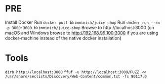 PRE
===
Install Docker⁠
Run `docker pull bkimminich/juice-shop`
Run `docker run --rm -p 3000:3000 bkimminich/juice-shop`
Browse to http://localhost:3000⁠ (on macOS and Windows browse to http://192.168.99.100:3000⁠ if you are using docker-machine instead of the native docker installation)

Tools
=====

`dirb http://localhost:3000`
`ffuf -u http://localhost:3000/FUZZ -w /usr/share/seclists/Discovery/Web-Content/common.txt -fs 80117,0`